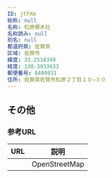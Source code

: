 ```yaml
---
ID: jtFXm
総称: null
名称: 松原梛木社
名称読み: null
別名: null
都道府県: 佐賀県
区域: 佐賀市
緯度: 33.2518349
経度: 130.3033633
郵便番号: 8400831
住所: 佐賀県佐賀市松原２丁目１０−３０
---
```


## その他

### 参考URL

| URL | 説明          |
| --- | ------------- |
|     | OpenStreetMap |
